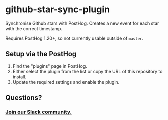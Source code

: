 # github-star-sync-plugin

Synchronise Github stars with PostHog. Creates a new event for each star with the correct timestamp.

Requires PostHog 1.20+, so not currently usable outside of `master`.

## Setup via the PostHog

1. Find the "plugins" page in PostHog.
2. Either select the plugin from the list or copy the URL of this repository to install.
3. Update the required settings and enable the plugin.

## Questions?

### [Join our Slack community.](https://join.slack.com/t/posthogusers/shared_invite/enQtOTY0MzU5NjAwMDY3LTc2MWQ0OTZlNjhkODk3ZDI3NDVjMDE1YjgxY2I4ZjI4MzJhZmVmNjJkN2NmMGJmMzc2N2U3Yjc3ZjI5NGFlZDQ)
